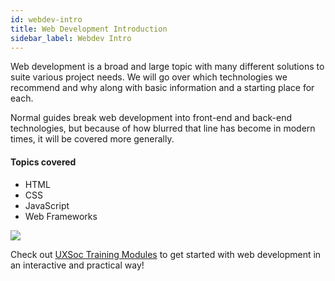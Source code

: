 ```yaml
---
id: webdev-intro
title: Web Development Introduction
sidebar_label: Webdev Intro
---
```

Web development is a broad and large topic with many different solutions to suite various project needs. We will go over which technologies we recommend and why along with basic information and a starting place for each.

Normal guides break web development into front-end and back-end technologies, but because of how blurred that line has become in modern times, it will be covered more generally.

#### Topics covered
- HTML
- CSS
- JavaScript
- Web Frameworks

![](/img/dev.png)

Check out [UXSoc Training Modules](https://github.com/UXSoc/training-modules) to get started with web development in an interactive and practical way! 
